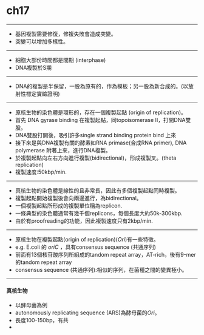 # ch17
---
* 基因複製需要修復，修複失敗會造成突變。
* 突變可以增加多樣性。
---
* 細胞大部份時間都是間期 (interphase)
* DNA複製於S期
---
* DNA的複製是半保留，一股為原有的，作為模板；另一股為新合成的。(以放射性標定實䌞證明)
---
* 原核生物的染色體是環形的，存在一個複製起點 (origin of replication)。
* 首先 DNA gyrase binding 在複製起點，同topoisomerase II，打開DNA雙股。
* DNA雙股打開後，吸引許多single strand binding protein bind 上來
* 接下來是與DNA複製有關的酵素如RNA primase(合成RNA primer), DNA polymerase 附著上來，進行DNA複製。
* 於複製起點向左右方向進行複製(bidirectional)，形成複製叉。(theta replication)
* 複製速度:50kbp/min.
---
* 真核生物的染色體是線性的且非常長，因此有多個複製起點同時複製。
* 複製起點開始複製後會向兩邊進行，為bidirectional。
* 一個複製起點所形成的複製單位稱為replicon.
* 一條典型的染色體通常有幾千個replicons，每個長度大約50k-300kbp.
* 由於有proofreading的功能，因此複製速度只有2kbp/min.
---
* 原核生物在複製起點(origin of replication)(*Ori*)有一些特徵。
* e.g. E.coli 的 *oriC* ，具有consensus sequence (共通序列)
* 前面有13個核苷酸序列所組成的tandom repeat array，AT-rich，後有9-mer的tandom repeat array
* consensus sequence (共通序列):相似的序列，在菌種之間的變異極小。
---
#### 真核生物
* 以酵母菌為例
* autonomously replicating sequence (ARS)為酵母菌的*Ori*。
* 長度100-150bp，有共
* 
